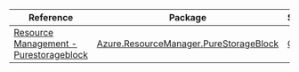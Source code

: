 | Reference | Package | Source |
|---|---|---|
|[Resource Management - Purestorageblock](resourcemanager.purestorageblock-readme.md)|[Azure.ResourceManager.PureStorageBlock](https://www.nuget.org/packages/Azure.ResourceManager.PureStorageBlock)|[GitHub](https://github.com/Azure/azure-sdk-for-net/blob/main/sdk/purestorageblock/Azure.ResourceManager.PureStorageBlock)|
